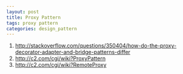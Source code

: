 ```yaml
---
layout: post
title: Proxy Pattern
tags: proxy pattern
categories: design_pattern
---
```

1. <http://stackoverflow.com/questions/350404/how-do-the-proxy-decorator-adapter-and-bridge-patterns-differ>  
2. <http://c2.com/cgi/wiki?ProxyPattern>  
3. <http://c2.com/cgi/wiki?RemoteProxy>  


